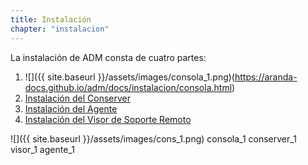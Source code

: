 ```yaml
---
title: Instalación
chapter: "instalacion"
---
```


La instalación de ADM consta de cuatro partes:

1. ![]({{ site.baseurl }}/assets/images/consola_1.png)(https://aranda-docs.github.io/adm/docs/instalacion/consola.html)
2. [Instalación del Conserver](https://aranda-docs.github.io/adm/docs/instalacion/conserver.html)
3. [Instalación del Agente](https://aranda-docs.github.io/adm/docs/instalacion/agente.html)
4. [Instalación del Visor de Soporte Remoto](https://aranda-docs.github.io/adm/docs/instalacion/visor_remoto.html)

![]({{ site.baseurl }}/assets/images/cons_1.png)
consola_1
conserver_1
visor_1
agente_1
